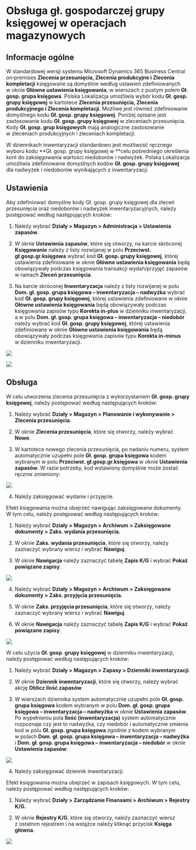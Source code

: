 # Obsługa gł. gospodarczej grupy księgowej w operacjach magazynowych 

## Informacje ogólne

W standardowej wersji systemu Microsoft Dynamics 365 Business Central
on‑premises **Zlecenia przesunięcia, Zlecenia produkcyjne i Zlecenia
kompletacji** księgowane są domyślnie według ustawień zdefiniowanych
w oknie **Główne ustawienia księgowania**, w wierszach z pustym polem
**Gł. gosp. grupa księgowa**. Polska Lokalizacja umożliwia wybór kodu
**Gł. gosp. grupy księgowej** w kartotece **Zlecenia przesunięcia,
Zlecenia produkcyjnego i Zlecenia kompletacji**. Możliwe jest również
zdefiniowanie domyślnego kodu **Gł. gosp. grupy księgowej**. Poniżej
opisane jest zastosowanie kodu **Gł. gosp. grupy księgowej**
w zleceniach przesunięcia. Kody **Gł. gosp. grup księgowych** mają
analogiczne zastosowanie w zleceniach produkcyjnych i zleceniach
kompletacji.

W dziennikach inwentaryzacji standardowo jest możliwość ręcznego wyboru
kodu **Gł. gosp. grupy księgowej w **celu pośredniego określenia kont
do zaksięgowania wartości niedoborów i nadwyżek. Polska Lokalizacja
umożliwia zdefiniowanie domyślnych kodów **Gł. gosp. grupy księgowej**
dla nadwyżek i niedoborów wynikających z inwentaryzacji.

## Ustawienia

Aby zdefiniować domyślne kody Gł. gosp. grupy księgowej dla zleceń przesunięcia oraz niedoborów i nadwyżek inwentaryzacyjnych, należy postępować według następujących kroków:

1.  Należy wybrać **Działy \> Magazyn \> Administracja \> Ustawienia
    zapasów**.

2.  W oknie **Ustawienia zapasów**, które się otworzy, na karcie
    skróconej **Księgowanie** należy z listy rozwijanej w polu
    **Przeciwst. gł.gosp.gr.księgowa** wybrać kod **Gł. gosp. grupy
    księgowej**, której ustawienia zdefiniowane w oknie **Główne
    ustawienia księgowania** będą obowiązywały podczas księgowania
    transakcji wydań/przyjęć zapasów w ramach **Zleceń przesunięcia**.

3.  Na karcie skróconej **Inwentaryzacja** należy z listy rozwijanej
    w polu **Dom. gł. gosp. grupa księgowa – inwentaryzacja –
    nadwyżka** wybrać kod **Gł. gosp. grupy księgowej**, której
    ustawienia zdefiniowane w oknie **Główne ustawienia księgowania**
    będą obowiązywały podczas księgowania zapisów typu **Korekta
    in-plus** w dzienniku inwentaryzacji, a w polu **Dom. gł. gosp.
    grupa księgowa – inwentaryzacja – niedobór** należy wybrać kod
    **Gł. gosp. grupy księgowej**, której ustawienia zdefiniowane
    w oknie **Główne ustawienia księgowania** będą obowiązywały
    podczas księgowania zapisów typu **Korekta in-minus** w dzienniku
    inwentaryzacji.

  ![](media/image407.png)

  ![](media/image408.png)

## Obsługa

W celu utworzenia zlecenia przesunięcia z wykorzystaniem **Gł. gosp. grupy księgowej**, należy postępować według następujących kroków:

1.  Należy wybrać **Działy \> Magazyn \> Planowanie i wykonywanie \>
    Zlecenia przesunięcia**.

2.  W oknie **Zlecenia przesunięcia**, które się otworzy, należy wybrać
    **Nowe**.

3.  W kartotece nowego zlecenia przesunięcia, po nadaniu numeru, system
    automatycznie uzupełni pole **Gł. gosp. grupa księgowa** kodem
    wybranym w polu **Przeciwst. gł.gosp.gr.księgowa** w oknie
    **Ustawienia zapasów**. W razie potrzeby, kod wstawiony domyślnie
    może zostać ręcznie zmieniony:

  ![](media/image409.png)

4.  Należy zaksięgować wydanie i przyjęcie.

Efekt księgowania można obejrzeć nawigując zaksięgowane dokumenty. W tym
celu, należy postępować według następujących kroków:

1.  Należy wybrać **Działy \> Magazyn \> Archiwum \> Zaksięgowane
    dokumenty \> Zaks. wydania przesunięcia.**

2.  W oknie **Zaks. wydania przesunięcia**, które się otworzy, należy
    zaznaczyć wybrany wiersz i wybrać **Nawiguj**.

3.  W oknie **Nawigacja** należy zaznaczyć tabelę **Zapis K/G** i wybrać
    **Pokaż powiązane zapisy**.

  ![](media/image410.png)

4.  Należy wybrać **Działy \> Magazyn \> Archiwum \> Zaksięgowane
    dokumenty \> Zaks. przyjęcia przesunięcia.**

5.  W oknie **Zaks. przyjęcia przesunięcia**, które się otworzy, należy
    zaznaczyć wybrany wiersz i wybrać **Nawiguj**.

6.  W oknie **Nawigacja** należy zaznaczyć tabelę **Zapis K/G** i wybrać
    **Pokaż powiązane zapisy**.

  ![](media/image411.png)

W celu użycia **Gł. gosp. grupy księgowej** w dzienniku inwentaryzacji, należy postępować według następujących kroków:

1.  Należy wybrać **Działy \> Magazyn \> Zapasy \> Dzienniki
    inwentaryzacji**.

2.  W oknie **Dziennik inwentaryzacji**, które się otworzy, należy
    wybrać akcję **Oblicz ilość zapasów**.

3.  W wierszach dziennika system automatycznie uzupełni pole **Gł. gosp.
    grupa księgowa** kodem wybranym w polu **Dom. gł. gosp. grupa
    księgowa – inwentaryzacja – nadwyżka** w oknie **Ustawienia
    zapasów**. Po wypełnieniu pola **Ilość (inwentaryzacja)** system
    automatycznie rozpoznaje czy jest to nadwyżka, czy niedobór
    i automatycznie zmienia kod w polu **Gł. gosp. grupa księgowa**
    zgodnie z kodem wybranym w polach **Dom. gł. gosp. grupa księgowa
    – inwentaryzacja – nadwyżka** i **Dom. gł. gosp. grupa księgowa
    – inwentaryzacja – niedobór** w oknie **Ustawienia zapasów**:

  ![](media/image412.png)

4.  Należy zaksięgować dziennik inwentaryzacji.

Efekt księgowania można obejrzeć w zapisach księgowych. W tym celu,
należy postępować według następujących kroków:

1.  Należy wybrać **Działy \> Zarządzanie Finansami \> Archiwum \>
    Rejestry K/G.**

2.  W oknie **Rejestry K/G**, które się otworzy, należy zaznaczyć wiersz
    z ostatnim rejestrem i na wstążce należy kliknąć przycisk **Księga
    główna**.

  ![](media/image413.png)